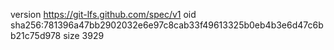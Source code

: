 version https://git-lfs.github.com/spec/v1
oid sha256:781396a47bb2902032e6e97c8cab33f49613325b0eb4b3e6d47c6bb21c75d978
size 3929
